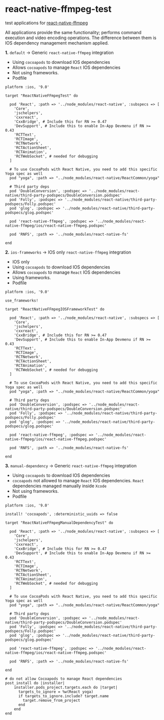 # react-native-ffmpeg-test
test applications for [react-native-ffmpeg](https://github.com/tanersener/react-native-ffmpeg)

All applications provide
the same functionality; performs command execution and video encoding operations. The difference between them is IOS 
dependency management mechanism applied.

**1.** `default` -> Generic `react-native-ffmpeg` integration
  - Using `cocoapods` to download IOS dependencies
  - Allows `cocoapods` to manage `React` IOS dependencies
  - Not using frameworks.
  - Podfile
```
platform :ios, '9.0'

target "ReactNativeFFmpegTest" do

  pod 'React', :path => '../node_modules/react-native', :subspecs => [
    'Core',
    'jschelpers',
    'cxxreact',
    'CxxBridge', # Include this for RN >= 0.47
    'DevSupport', # Include this to enable In-App Devmenu if RN >= 0.43
    'RCTText',
    'RCTImage',
    'RCTNetwork',
    'RCTActionSheet',
    'RCTAnimation',
    'RCTWebSocket', # needed for debugging
  ]

  # To use CocoaPods with React Native, you need to add this specific Yoga spec as well
  pod "yoga", :path => "../node_modules/react-native/ReactCommon/yoga"

  # Third party deps
  pod 'DoubleConversion', :podspec => '../node_modules/react-native/third-party-podspecs/DoubleConversion.podspec'
  pod 'Folly', :podspec => '../node_modules/react-native/third-party-podspecs/Folly.podspec'
  pod 'glog', :podspec => '../node_modules/react-native/third-party-podspecs/glog.podspec'

  pod 'react-native-ffmpeg', :podspec => '../node_modules/react-native-ffmpeg/ios/react-native-ffmpeg.podspec'

  pod 'RNFS', :path => '../node_modules/react-native-fs'

end
```

**2.** `ios-frameworks` -> IOS only `react-native-ffmpeg` integration
  - IOS only
  - Using `cocoapods` to download IOS dependencies
  - Allows `cocoapods` to manage `React` IOS dependencies
  - Using frameworks.
  - Podfile
```
platform :ios, '9.0'

use_frameworks!

target "ReactNativeFFmpegIOSFrameworkTest" do

  pod 'React', :path => '../node_modules/react-native', :subspecs => [
    'Core',
    'jschelpers',
    'cxxreact',
    'CxxBridge', # Include this for RN >= 0.47
    'DevSupport', # Include this to enable In-App Devmenu if RN >= 0.43
    'RCTText',
    'RCTImage',
    'RCTNetwork',
    'RCTActionSheet',
    'RCTAnimation',
    'RCTWebSocket', # needed for debugging
  ]

  # To use CocoaPods with React Native, you need to add this specific Yoga spec as well
  pod "yoga", :path => "../node_modules/react-native/ReactCommon/yoga"

  # Third party deps
  pod 'DoubleConversion', :podspec => '../node_modules/react-native/third-party-podspecs/DoubleConversion.podspec'
  pod 'Folly', :podspec => '../node_modules/react-native/third-party-podspecs/Folly.podspec'
  pod 'glog', :podspec => '../node_modules/react-native/third-party-podspecs/glog.podspec'

  pod 'react-native-ffmpeg', :podspec => '../node_modules/react-native-ffmpeg/ios/react-native-ffmpeg.podspec'

  pod 'RNFS', :path => '../node_modules/react-native-fs'

end

```

**3.** `manual-dependency` -> Generic `react-native-ffmpeg` integration
  - Using `cocoapods` to download IOS dependencies
  - `cocoapods` not allowed to manage `React` IOS dependencies. `React` dependencies managed manually inside `Xcode`
  - Not using frameworks.
  - Podfile
```
platform :ios, '9.0'

install! 'cocoapods', :deterministic_uuids => false

target "ReactNativeFFmpegManualDependencyTest" do

  pod 'React', :path => '../node_modules/react-native', :subspecs => [
    'Core',
    'jschelpers',
    'cxxreact',
    'CxxBridge', # Include this for RN >= 0.47
    'DevSupport', # Include this to enable In-App Devmenu if RN >= 0.43
    'RCTText',
    'RCTImage',
    'RCTNetwork',
    'RCTActionSheet',
    'RCTAnimation',
    'RCTWebSocket', # needed for debugging
  ]

  # To use CocoaPods with React Native, you need to add this specific Yoga spec as well
  pod "yoga", :path => "../node_modules/react-native/ReactCommon/yoga"

  # Third party deps
  pod 'DoubleConversion', :podspec => '../node_modules/react-native/third-party-podspecs/DoubleConversion.podspec'
  pod 'Folly', :podspec => '../node_modules/react-native/third-party-podspecs/Folly.podspec'
  pod 'glog', :podspec => '../node_modules/react-native/third-party-podspecs/glog.podspec'

  pod 'react-native-ffmpeg', :podspec => '../node_modules/react-native-ffmpeg/ios/react-native-ffmpeg.podspec'

  pod 'RNFS', :path => '../node_modules/react-native-fs'

end

# do not allow Cocoapods to manage React dependencies
post_install do |installer|
    installer.pods_project.targets.each do |target|
      targets_to_ignore = %w(React yoga)
      if targets_to_ignore.include? target.name
        target.remove_from_project
      end
    end
end

```
